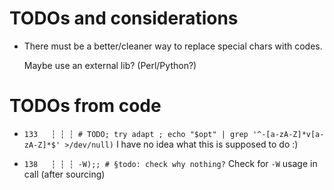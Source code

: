 # TODOs and considerations

* There must be a better/cleaner way to replace special chars with codes.

  Maybe use an external lib? (Perl/Python?)

# TODOs from code

* `133   ┆ ┆ ┆ # TODO; try adapt ; echo "$opt" | grep '^-[a-zA-Z]*v[a-zA-Z]*$' >/dev/null)`
  I have no idea what this is supposed to do :)

* `138   ┆ ┆ ┆ -W);; # §todo: check why nothing?`
  Check for `-W` usage in call (after sourcing)
